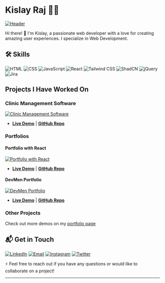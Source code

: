 # Kislay Raj 🧑‍💻

[![Header](https://raw.githubusercontent.com/your-username/your-repo-name/master/path/to/header.gif)](https://portfolio-w-react.vercel.app/)


Hi there! 👋 I'm Kislay, a passionate web developer with a love for creating amazing user experiences. I specialize in Web Development.

## 🛠️ Skills

![HTML](https://img.shields.io/badge/-HTML-E34F26?style=for-the-badge&logo=html5&logoColor=white)
![CSS](https://img.shields.io/badge/-CSS-1572B6?style=for-the-badge&logo=css3&logoColor=white)
![JavaScript](https://img.shields.io/badge/-JavaScript-F7DF1E?style=for-the-badge&logo=javascript&logoColor=black)
![React](https://img.shields.io/badge/-React-61DAFB?style=for-the-badge&logo=react&logoColor=black)
![Tailwind CSS](https://img.shields.io/badge/-Tailwind%20CSS-38B2AC?style=for-the-badge&logo=tailwind-css&logoColor=white)
![ShadCN](https://img.shields.io/badge/-ShadCN-38B2AC?style=for-the-badge&logo=shadcn&logoColor=white)
![jQuery](https://img.shields.io/badge/-jQuery-0769AD?style=for-the-badge&logo=jquery&logoColor=white)
![Jira](https://img.shields.io/badge/-Jira-0052CC?style=for-the-badge&logo=jira&logoColor=white)

## Projects I Have Worked On

### Clinic Management Software
[![Clinic Management Software](https://raw.githubusercontent.com/kislayrajj/README-images/main/clinic-management-software.png)](https://manipal-client.vercel.app/)
- **[Live Demo](https://manipal-client.vercel.app/)** | **[GitHub Repo](https://github.com/Vedic-Technologies/manipal-client)**

### Portfolios
#### Portfolio with React
[![Portfolio with React](https://raw.githubusercontent.com/kislayrajj/README-images/main/portfolio-react.png)](https://portfolio-w-react.vercel.app/)
- **[Live Demo](https://portfolio-w-react.vercel.app/)** | **[GitHub Repo](https://github.com/kislayrajj/Portfolio-w-React)**

#### DevMen Portfolio
[![DevMen Portfolio](https://raw.githubusercontent.com/kislayrajj/README-images/main/devmen-portfolio.png)](https://dev-men-portfolio.vercel.app/)
- **[Live Demo](https://dev-men-portfolio.vercel.app/)** | **[GitHub Repo](https://github.com/kislayrajj/DevMen-Portfolio)**

### Other Projects
Check out more demos on my [portfolio page](https://portfolio-w-react.vercel.app/Projects)


## 📬 Get in Touch

[![LinkedIn](https://img.shields.io/badge/-LinkedIn-0A66C2?style=for-the-badge&logo=linkedin&logoColor=white)](https://www.linkedin.com/in/kislay-raj-b462502a6)
[![Email](https://img.shields.io/badge/-Email-D14836?style=for-the-badge&logo=gmail&logoColor=white)](mailto:kislayraj751@gmail.com)
[![Instagram](https://img.shields.io/badge/-Instagram-E4405F?style=for-the-badge&logo=instagram&logoColor=white)](https://www.instagram.com/kislayrajj)
[![Twitter](https://img.shields.io/badge/-Twitter-1DA1F2?style=for-the-badge&logo=twitter&logoColor=white)](https://www.twitter.com/Kislayrajj)

⚡ Feel free to reach out if you have any questions or would like to collaborate on a project!

---

